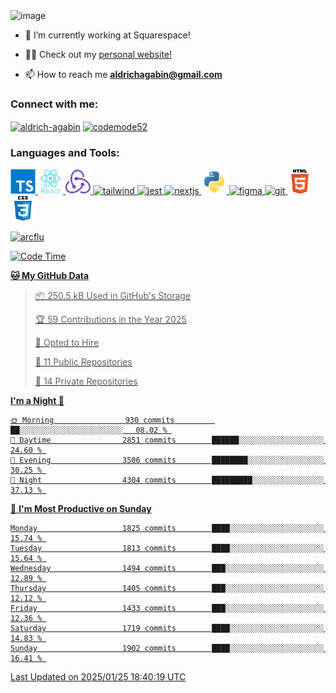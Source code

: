 <img width="1470" alt="image" src="https://github.com/ArcFlu/ArcFlu/assets/93015179/9197e2d2-9821-42cd-bdd7-66e67441bf15">

- 🔭 I’m currently working at Squarespace!

- 👨‍💻 Check out my [personal website!](https://aldrich-agabin.squarespace.com)

- 📫 How to reach me **<aldrichagabin@gmail.com>**

<h3 align="left">Connect with me:</h3>
  <p align="left">
    <a href="https://linkedin.com/in/aldrich-agabin" target="blank"
      ><img
        align="center"
        src="https://raw.githubusercontent.com/rahuldkjain/github-profile-readme-generator/master/src/images/icons/Social/linked-in-alt.svg"
        alt="aldrich-agabin"
        height="30"
        width="40"
    /></a>
    <a href="https://www.leetcode.com/codemode52" target="blank"
      ><img
        align="center"
        src="https://raw.githubusercontent.com/rahuldkjain/github-profile-readme-generator/master/src/images/icons/Social/leet-code.svg"
        alt="codemode52"
        height="30"
        width="40"
    /></a>
  </p>

<h3 align="left">Languages and Tools:</h3>
<p align="left">
      <a href="https://www.typescriptlang.org/" target="_blank" rel="noreferrer">
    <img
      src="https://raw.githubusercontent.com/devicons/devicon/master/icons/typescript/typescript-original.svg"
      alt="typescript"
      width="40"
      height="40"
    />
  </a>
      <a href="https://reactjs.org/" target="_blank" rel="noreferrer">
    <img
      src="https://raw.githubusercontent.com/devicons/devicon/master/icons/react/react-original-wordmark.svg"
      alt="react"
      width="40"
      height="40"
    />
  </a>
  <a href="https://redux.js.org" target="_blank" rel="noreferrer">
    <img
      src="https://raw.githubusercontent.com/devicons/devicon/master/icons/redux/redux-original.svg"
      alt="redux"
      width="40"
      height="40"
    />
  </a>
  <a href="https://tailwindcss.com/" target="_blank" rel="noreferrer">
    <img
      src="https://www.vectorlogo.zone/logos/tailwindcss/tailwindcss-icon.svg"
      alt="tailwind"
      width="40"
      height="40"
    />
  </a>
  <a href="https://jestjs.io" target="_blank" rel="noreferrer">
    <img
      src="https://www.vectorlogo.zone/logos/jestjsio/jestjsio-icon.svg"
      alt="jest"
      width="40"
      height="40"
    />
  </a>
        <a href="https://nextjs.org/" target="_blank" rel="noreferrer">
    <img
      src="https://cdn.worldvectorlogo.com/logos/nextjs-2.svg"
      alt="nextjs"
      width="40"
      height="40"
    />
  </a>
  </a>
              <a href="https://www.python.org" target="_blank" rel="noreferrer">
    <img
      src="https://raw.githubusercontent.com/devicons/devicon/master/icons/python/python-original.svg"
      alt="python"
      width="40"
      height="40"
    />
  </a>
  <a href="https://www.figma.com/" target="_blank" rel="noreferrer">
    <img
      src="https://www.vectorlogo.zone/logos/figma/figma-icon.svg"
      alt="figma"
      width="40"
      height="40"
    />
  </a>
  <a href="https://git-scm.com/" target="_blank" rel="noreferrer">
    <img
      src="https://www.vectorlogo.zone/logos/git-scm/git-scm-icon.svg"
      alt="git"
      width="40"
      height="40"
    />
  </a>
  <a href="https://www.w3.org/html/" target="_blank" rel="noreferrer">
    <img
      src="https://raw.githubusercontent.com/devicons/devicon/master/icons/html5/html5-original-wordmark.svg"
      alt="html5"
      width="40"
      height="40"
    />
  </a>
        <a href="https://www.w3schools.com/css/" target="_blank" rel="noreferrer">
    <img
      src="https://raw.githubusercontent.com/devicons/devicon/master/icons/css3/css3-original-wordmark.svg"
      alt="css3"
      width="40"
      height="40"
    />
</p>

<img src="https://komarev.com/ghpvc/?username=arcflu&label=Profile%20views&color=0e75b6&style=flat" alt="arcflu" />

<!--START_SECTION:waka-->
![Code Time](http://img.shields.io/badge/Code%20Time-432%20hrs%2039%20mins-blue)

**🐱 My GitHub Data** 

> 📦 250.5 kB Used in GitHub's Storage 
 > 
> 🏆 59 Contributions in the Year 2025
 > 
> 💼 Opted to Hire
 > 
> 📜 11 Public Repositories 
 > 
> 🔑 14 Private Repositories 
 > 
**I'm a Night 🦉** 

```text
🌞 Morning                930 commits         ██░░░░░░░░░░░░░░░░░░░░░░░   08.02 % 
🌆 Daytime                2851 commits        ██████░░░░░░░░░░░░░░░░░░░   24.60 % 
🌃 Evening                3506 commits        ████████░░░░░░░░░░░░░░░░░   30.25 % 
🌙 Night                  4304 commits        █████████░░░░░░░░░░░░░░░░   37.13 % 
```
📅 **I'm Most Productive on Sunday** 

```text
Monday                   1825 commits        ████░░░░░░░░░░░░░░░░░░░░░   15.74 % 
Tuesday                  1813 commits        ████░░░░░░░░░░░░░░░░░░░░░   15.64 % 
Wednesday                1494 commits        ███░░░░░░░░░░░░░░░░░░░░░░   12.89 % 
Thursday                 1405 commits        ███░░░░░░░░░░░░░░░░░░░░░░   12.12 % 
Friday                   1433 commits        ███░░░░░░░░░░░░░░░░░░░░░░   12.36 % 
Saturday                 1719 commits        ████░░░░░░░░░░░░░░░░░░░░░   14.83 % 
Sunday                   1902 commits        ████░░░░░░░░░░░░░░░░░░░░░   16.41 % 
```



 Last Updated on 2025/01/25 18:40:19 UTC
<!--END_SECTION:waka-->

